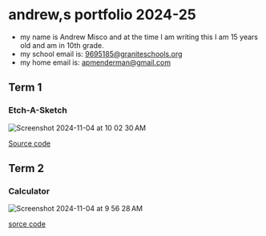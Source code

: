 # andrew,s portfolio 2024-25
* my name is Andrew Misco and at the time I am writing this I am 15 years old and am in 10th grade.
* my school email is: 9695185@graniteschools.org
* my home email is: apmenderman@gmail.com
## Term 1 
### Etch-A-Sketch

![Screenshot 2024-11-04 at 10 02 30 AM](https://github.com/user-attachments/assets/4decbac4-634b-4758-b4eb-24fd6acbd23d)

[Source code](https://github.com/bob101272/programing-portfolio/blob/main/src/etchasketch.pde)

## Term 2
### Calculator

![Screenshot 2024-11-04 at 9 56 28 AM](https://github.com/user-attachments/assets/8db8bed7-8396-4dcf-b9f9-df01439ae15e)

[sorce code](https://github.com/bob101272/programing-portfolio/tree/main/src/calculator)
